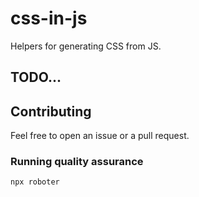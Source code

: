 # css-in-js

Helpers for generating CSS from JS.

## TODO...

## Contributing

Feel free to open an issue or a pull request.

### Running quality assurance

```shell
npx roboter
```
